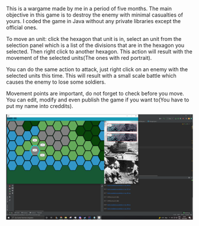 This is a wargame made by me in a period of five months. The main objective in this game is to destroy the enemy with minimal casualties of yours. I coded the game in Java without any private libraries except the official ones.

To move an unit: click the hexagon that unit is in, select an unit from the selection panel which is a list of the divisions that are in the hexagon you selected. Then right click to another hexagon. This action will result with the movement of the selected units(The ones with red portrait).

You can do the same action to attack, just right click on an enemy with the selected units this time. This will result with a small scale battle which causes the enemy to lose some soldiers.

Movement points are important, do not forget to check before you move. You can edit, modify and even publish the game if you want to(You have to put my name into creddits).

![alt text](https://github.com/YasinAhmet/WarplanB/blob/9638f0d1dc9676ebd90fd8d1e4edf52f190d1e5b/unknown.png?raw=true)


